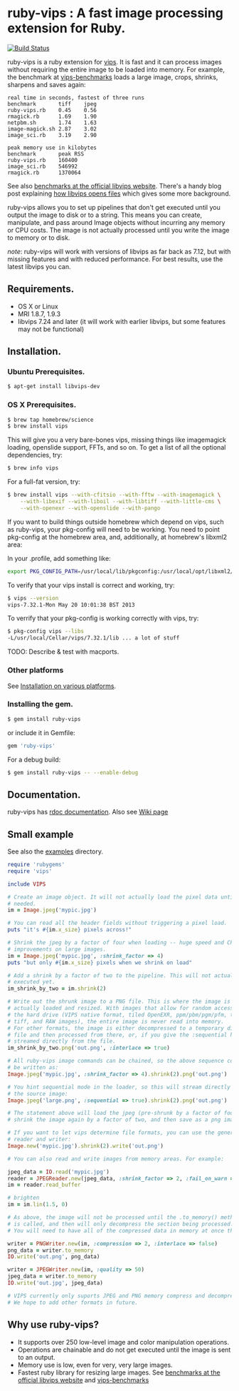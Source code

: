 # ruby-vips : A fast image processing extension for Ruby.

[![Build Status](https://secure.travis-ci.org/jcupitt/ruby-vips.png)](http://travis-ci.org/jcupitt/ruby-vips)

ruby-vips is a ruby extension for [vips](http://www.vips.ecs.soton.ac.uk). 
It is fast and it can process images without requiring the 
entire image to be loaded into memory. For example, the benchmark at 
[vips-benchmarks](https://github.com/stanislaw/vips-benchmarks) loads a large
image, crops, shrinks, sharpens and saves again:

```text
real time in seconds, fastest of three runs
benchmark       tiff    jpeg
ruby-vips.rb    0.45    0.56    
rmagick.rb      1.69    1.90    
netpbm.sh       1.74    1.63    
image-magick.sh 2.87    3.02    
image_sci.rb    3.19    2.90    

peak memory use in kilobytes
benchmark       peak RSS
ruby-vips.rb    160400
image_sci.rb    546992
rmagick.rb      1370064
```

See also [benchmarks at the official libvips
website](http://www.vips.ecs.soton.ac.uk/index.php?title=Speed_and_Memory_Use).
There's a handy blog post explaining [how libvips opens
files](http://libvips.blogspot.co.uk/2012/06/how-libvips-opens-file.html)
which gives some more background.

ruby-vips allows you to set up pipelines that don't get executed until you
output the image to disk or to a string. This means you can create,
manipulate, and pass around Image objects without incurring any memory or CPU
costs. The image is not actually processed until you write the image to memory
or to disk.

*note*: ruby-vips will work with versions of libvips as far back as 7.12, but
with missing features and with reduced performance. For best results, use the 
latest libvips you can.

## Requirements.

  * OS X or Linux
  * MRI 1.8.7, 1.9.3
  * libvips 7.24 and later (it will work with earlier libvips, but some
    features may not be functional)

## Installation.

### Ubuntu Prerequisites.

```bash
$ apt-get install libvips-dev
```

### OS X Prerequisites.

```bash
$ brew tap homebrew/science
$ brew install vips
```

This will give you a very bare-bones vips, missing things like imagemagick
loading, openslide support, FFTs, and so on. To get a list of all the optional
dependencies, try:

```bash
$ brew info vips
```

For a full-fat version, try:

```bash
$ brew install vips --with-cfitsio --with-fftw --with-imagemagick \
    --with-libexif --with-liboil --with-libtiff --with-little-cms \
    --with-openexr --with-openslide --with-pango
```

If you want to build things outside homebrew which depend on vips,
such as ruby-vips, your pkg-config will need to be working. You
need to point pkg-config at the homebrew area, and, additionally, at
homebrew's libxml2 area:

In your .profile, add something like:

```bash
export PKG_CONFIG_PATH=/usr/local/lib/pkgconfig:/usr/local/opt/libxml2/lib/pkgconfig
```

To verify that your vips install is correct and working, try:

```bash
$ vips --version
vips-7.32.1-Mon May 20 10:01:38 BST 2013
```

To verrify that your pkg-config is working correctly with vips, try:

```bash
$ pkg-config vips --libs
-L/usr/local/Cellar/vips/7.32.1/lib ... a lot of stuff
```

TODO: Describe & test with macports.

### Other platforms

See [Installation on various
platforms](https://github.com/jcupitt/ruby-vips/wiki/installation-on-various-platforms).

### Installing the gem.

```bash
$ gem install ruby-vips
```

or include it in Gemfile:

```ruby
gem 'ruby-vips'
```

For a debug build:

```bash
$ gem install ruby-vips -- --enable-debug
```

## Documentation.

ruby-vips has [rdoc
documentation](http://rubydoc.info/gems/ruby-vips/frames). Also
see [Wiki page](https://github.com/jcupitt/ruby-vips/wiki)

## Small example

See also the
[examples](https://github.com/jcupitt/ruby-vips/tree/master/examples)
directory.

```ruby
require 'rubygems'
require 'vips'

include VIPS

# Create an image object. It will not actually load the pixel data until 
# needed. 
im = Image.jpeg('mypic.jpg')

# You can read all the header fields without triggering a pixel load.
puts "it's #{im.x_size} pixels across!"

# Shrink the jpeg by a factor of four when loading -- huge speed and CPU
# improvements on large images.
im = Image.jpeg('mypic.jpg', :shrink_factor => 4)
puts "but only #{im.x_size} pixels when we shrink on load"

# Add a shrink by a factor of two to the pipeline. This will not actually be
# executed yet.
im_shrink_by_two = im.shrink(2)

# Write out the shrunk image to a PNG file. This is where the image is
# actually loaded and resized. With images that allow for random access from
# the hard drive (VIPS native format, tiled OpenEXR, ppm/pbm/pgm/pfm, tiled
# tiff, and RAW images), the entire image is never read into memory.
# For other formats, the image is either decompressed to a temporary disc 
# file and then processed from there, or, if you give the :sequential hint, 
# streamed directly from the file.
im_shrink_by_two.png('out.png', :interlace => true)

# All ruby-vips image commands can be chained, so the above sequence could
# be written as:
Image.jpeg('mypic.jpg', :shrink_factor => 4).shrink(2).png('out.png')

# You hint sequential mode in the loader, so this will stream directly from
# the source image:
Image.jpeg('large.png', :sequential => true).shrink(2).png('out.png')

# The statement above will load the jpeg (pre-shrunk by a factor of four),
# shrink the image again by a factor of two, and then save as a png image.

# If you want to let vips determine file formats, you can use the generic
# reader and writer:
Image.new('mypic.jpg').shrink(2).write('out.png')

# You can also read and write images from memory areas. For example:

jpeg_data = IO.read('mypic.jpg')
reader = JPEGReader.new(jpeg_data, :shrink_factor => 2, :fail_on_warn => true)
im = reader.read_buffer

# brighten
im = im.lin(1.5, 0)

# As above, the image will not be processed until the .to_memory() method 
# is called, and then will only decompress the section being processed. 
# You will need to have all of the compressed data in memory at once though. 

writer = PNGWriter.new(im, :compression => 2, :interlace => false)
png_data = writer.to_memory
IO.write('out.png', png_data)

writer = JPEGWriter.new(im, :quality => 50)
jpeg_data = writer.to_memory
IO.write('out.jpg', jpeg_data)

# VIPS currently only suports JPEG and PNG memory compress and decompress. 
# We hope to add other formats in future. 
```

## Why use ruby-vips?

  - It supports over 250 low-level image and color manipulation operations.
  - Operations are chainable and do not get executed until the image is sent to an output.
  - Memory use is low, even for very, very large images.
  - Fastest ruby library for resizing large images. See [benchmarks at the official libvips website](http://www.vips.ecs.soton.ac.uk/index.php?title=Speed_and_Memory_Use) and [vips-benchmarks](https://github.com/stanislaw/vips-benchmarks)
